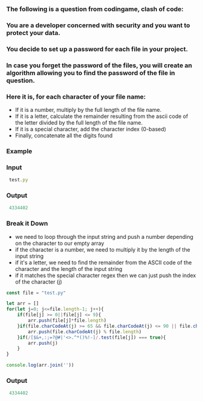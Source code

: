 [category]: <> (Coding)
[date]: <> (2023/04/21)
[title]: <> (Codingame Question 27)

### The following is a question from codingame, clash of code:

### You are a developer concerned with security and you want to protect your data.
### You decide to set up a password for each file in your project.
### In case you forget the password of the files, you will create an algorithm allowing you to find the password of the file in question.

### Here it is, for each character of your file name:

- If it is a number, multiply by the full length of the file name.
- If it is a letter, calculate the remainder resulting from the ascii code of the letter divided by the full length of the file name.
- If it is a special character, add the character index (0-based) 
- Finally, concatenate all the digits found

### Example

### Input
```javascript
 test.py
```
### Output
```javascript
 4334402
```

### Break it Down

- we need to loop through the input string and push a number depending on the character to our empty array
- if the character is a number, we need to multiply it by the length of the input string
- if it's a letter, we need to find the remainder from the ASCII code of the character and the length of the input string
- if it matches the special character regex then we can just push the index of the character (j)

```javascript
const file = "test.py"

let arr = []
for(let j=0; j<=file.length-1; j++){
    if(file[j] >= 0||file[j] <= 9){
        arr.push(file[j]*file.length)
    }if(file.charCodeAt(j) >= 65 && file.charCodeAt(j) <= 90 || file.charCodeAt(j) >= 97 && file.charCodeAt(j) <= 122){
        arr.push(file.charCodeAt(j) % file.length)
    }if(/[$&+,:;=?@#|'<>.^*()%!-]/.test(file[j]) === true){
        arr.push(j)
    }
}

console.log(arr.join(''))
```

### Output
```javascript
 4334402
```